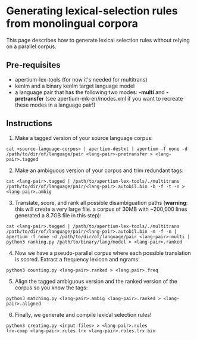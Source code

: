 # Generating lexical-selection rules from monolingual corpora
This page describes how to generate lexical selection rules without relying on a parallel corpus. 
## Pre-requisites
- apertium-lex-tools (for now it's needed for multitrans)
- kenlm and a binary kenlm target language model
- a language pair that has the following two modes: **-multi** and **-pretransfer** (see apertium-mk-en/modes.xml if you want to recreate these modes in a language pair!)
## Instructions
1. Make a tagged version of your source language corpus:
```
cat <source-language-corpus> | apertium-destxt | apertium -f none -d /path/to/dir/of/language/pair <lang-pair>-pretransfer > <lang-pair>.tagged
```
2. Make an ambiguous version of your corpus and trim redundant tags:
```
cat <lang-pair>.tagged | /path/to/apertium-lex-tools/./multitrans /path/to/dir/of/language/pair/<lang-pair>.autobil.bin -b -f -t -n > <lang-pair>.ambig
```
3. Translate, score, and rank all possible disambiguation paths (**warning**: this will create a very large file. a corpus of 30MB with ~200,000 lines generated a 8.7GB file in this step):
```
cat <lang-pair>.tagged | /path/to/apertium-lex-tools/./multitrans /path/to/dir/of/language/pair/<lang-pair>.autobil.bin -m -f -n |
apertium -f none -d /path/to/dir/of/language/pair <lang-pair>-multi | python3 ranking.py /path/to/binary/lang/model > <lang-pair>.ranked
```
4. Now we have a pseudo-parallel corpus where each possible translation is scored. Extract a frequency lexicon and ngrams:
```
python3 counting.py <lang-pair>.ranked > <lang.pair>.freq
```
5. Align the tagged ambiguous version and the ranked version of the corpus so you know the tags:
```
python3 matching.py <lang-pair>.ambig <lang-pair>.ranked > <lang-pair>.aligned
```
6. Finally, we generate and compile lexical selection rules!
```
python3 creating.py <input-files> > <lang-pair>.rules
lrx-comp <lang-pair>.rules.lrx <lang-pair>.rules.lrx.bin
```
